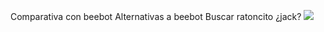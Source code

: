 Comparativa con beebot
Alternativas a beebot
Buscar ratoncito ¿jack? ![](https://4.bp.blogspot.com/-x_4cLausDp0/WhMgpKFHT4I/AAAAAAAAFLo/TTG4P4DosqgWtrevdiPJLuX-EUCtkr6nACLcBGAs/s400/4.png)